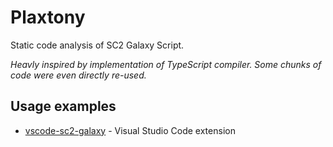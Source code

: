 # Plaxtony

Static code analysis of SC2 Galaxy Script.

*Heavly inspired by implementation of TypeScript compiler. Some chunks of code were even directly re-used.*

## Usage examples

- [vscode-sc2-galaxy](https://github.com/Talv/vscode-sc2-galaxy) -  Visual Studio Code extension